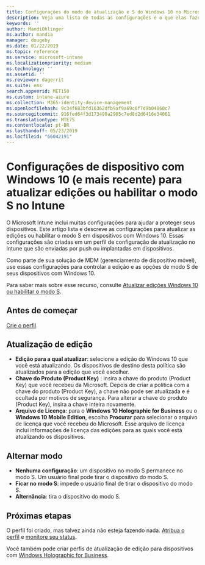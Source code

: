 ```yaml
---
title: Configurações do modo de atualização e S do Windows 10 no Microsoft Intune – Azure | Microsoft Docs
description: Veja uma lista de todas as configurações e o que elas fazem ao atualizar uma edição do Windows 10 em um dispositivo ou habilitar o modo S em um dispositivo usando um perfil de configuração de dispositivo no Microsoft Intune.
keywords: ''
author: MandiOhlinger
ms.author: mandia
manager: dougeby
ms.date: 01/22/2019
ms.topic: reference
ms.service: microsoft-intune
ms.localizationpriority: medium
ms.technology: ''
ms.assetid: ''
ms.reviewer: dagerrit
ms.suite: ems
search.appverid: MET150
ms.custom: intune-azure
ms.collection: M365-identity-device-management
ms.openlocfilehash: 9c34f683bfd16362dfb9af9a69c6f7d9b04860c7
ms.sourcegitcommit: 916fed64f3d173498a2905c7ed8d2d6416e34061
ms.translationtype: MTE75
ms.contentlocale: pt-BR
ms.lasthandoff: 05/23/2019
ms.locfileid: "66042191"
---
```

# <a name="windows-10-and-newer-device-settings-to-upgrade-editions-or-enable-s-mode-in-intune"></a>Configurações de dispositivo com Windows 10 (e mais recente) para atualizar edições ou habilitar o modo S no Intune

O Microsoft Intune inclui muitas configurações para ajudar a proteger seus dispositivos. Este artigo lista e descreve as configurações para atualizar as edições ou habilitar o modo S em dispositivos com Windows 10. Essas configurações são criadas em um perfil de configuração de atualização no Intune que são enviadas por push ou implantadas em dispositivos.

Como parte de sua solução de MDM (gerenciamento de dispositivo móvel), use essas configurações para controlar a edição e as opções de modo S de seus dispositivos com Windows 10.

Para saber mais sobre esse recurso, consulte [Atualizar edições Windows 10 ou habilitar o modo S](edition-upgrade-configure-windows-10.md).

## <a name="before-you-begin"></a>Antes de começar

[Crie o perfil](edition-upgrade-configure-windows-10.md#create-the-profile).

## <a name="edition-upgrade"></a>Atualização de edição

- **Edição para a qual atualizar**: selecione a edição do Windows 10 que você está atualizando. Os dispositivos de destino desta política são atualizados para a edição que você escolher.
- **Chave do Produto (Product Key)** : insira a chave do produto (Product Key) que você recebeu da Microsoft. Depois de criar a política com a chave do produto (Product Key), a chave não pode ser atualizada e é ocultada por motivos de segurança. Para alterar a chave do produto (Product Key), insira a chave inteira novamente.
- **Arquivo de Licença**: para o **Windows 10 Holographic for Business** ou o **Windows 10 Mobile Edition**, escolha **Procurar** para selecionar o arquivo de licença que você recebeu do Microsoft. Esse arquivo de licença inclui informações de licença das edições para as quais você está atualizando os dispositivos.

## <a name="mode-switch"></a>Alternar modo

- **Nenhuma configuração**: um dispositivo no modo S permanece no modo S. Um usuário final pode tirar o dispositivo do modo S.
- **Ficar no modo S**: impede o usuário final de tirar o dispositivo do modo S.
- **Alternância**: tira o dispositivo do modo S.

## <a name="next-steps"></a>Próximas etapas

O perfil foi criado, mas talvez ainda não esteja fazendo nada. [Atribua o perfil](device-profile-assign.md) e [monitore seu status](device-profile-monitor.md).

Você também pode criar perfis de atualização de edição para dispositivos com [Windows Holographic for Business](holographic-upgrade.md).
